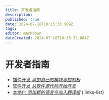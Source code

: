 ```yaml
---
title: 开发者指南
description: 
published: true
date: 2024-07-18T10:15:33.909Z
tags: 
editor: markdown
dateCreated: 2024-07-18T10:15:32.084Z
---
```


# 开发者指南

- [插件开发 *添加自己的模块与控制板*](./developer-guide/plugin-development)
- [软件开发 *从软件源代码开始开发*](./developer-guide/software-development)
- [本地化 *添加新的语言与加入翻译组*](./developer-guide/localization)
{.links-list}